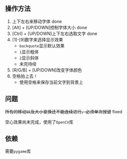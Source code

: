 操作方法
-------
1. 上下左右来移动字体 done
1. [Alt] + [UP/DOWN]控制字体大小 done
1. [Ctrl] + [UP/DOWN]上下左右选取文字 done
1. [1]-[9]数字来选择显示效果
	- `backquote`显示默认效果
	- `1`显示粗体
	- `2`显示斜体
	- 未完待续
1. [R/G/B] + [UP/DOWN]改变字体颜色
1. 空格拍上去！
	- 使用空格来保存当前文字到背景上

问题
------
~~所有的移动以及大小变换还不能连续进行，必须单次按键~~ fixed

空心效果尚未完成，使用了`OpenCV`库

依赖
-----
需要`pygame`库